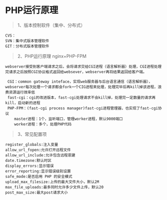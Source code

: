 # PHP运行原理

>1、版本控制软件（集中、分布式）

    CVS：
    SVN：集中式版本管理软件
    GIT：分布式版本管理软件
    
>2、PHP运行原理 nginx+PHP-FPM

    webserver接受到客户端请求之后，会将请求交给CGI进程（语言解析器）处理，CGI进程处理完请求之后按照CGI协议格式返回给websever，webserver再将结果返回给客户端。

     CGI：common gateway inteface，实现web服务器与后台语言通信（语言解析器），webserver每次处理一个请求都会fork一个CIG进程来处理，处理完毕后再kill掉该进程，浪费资源运行效率低
     fast-cgi：cgi的改进版本，fast-cgi处理请求不会kill掉，处理完一定数量的请求再kill，启动新的进程
     PHP-FPM：(fast-cgi process manager)fast-cgi进程管理器，也实现了fast-cgi协议
        master进程：1个，监听端口，管理worker进程，默认9000端口
        worker进程：多个，处理PHP代码

> 3、常见配置项
 

    register_globals:注入变量
    allow_url_fopen:允许打开远程文件
    allow_url_include:允许包含远程恩建
    date.timezone:默认时区
    display_errors:显示错误
    error_reporting:显示错误级别设置
    safe_mode:是否启用 PHP 的安全模式
    upload_max_filesize:上传的最大文件大小，默认2M
    max_file_uploads:最多同时允许多少文件上传，默认20
    post_max_size:最大post请求大小
    